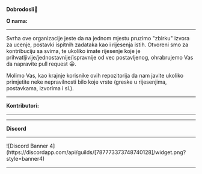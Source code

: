 **Dobrodosli**👋


**O nama:**
<hr>
Svrha ove organizacije jeste da na jednom mjestu pruzimo "zbirku" izvora za ucenje, postavki ispitnih zadataka kao i rijesenja istih. Otvoreni smo za kontribuciju sa svima, te ukoliko imate rijesenje koje je prihvatljivije/jednostavnije/ispravnije od vec postavljenog, ohrabrujemo Vas da napravite pull request 😀.

Molimo Vas, kao krajnje korisnike ovih repozitorija da nam javite ukoliko primjetite neke nepravilnosti bilo koje vrste (greske u rijesenjima, postavkama, izvorima i sl.).
<hr>

**Kontributori:**
<hr>

<hr>

**Discord**
<hr>
![Discord Banner 4](https://discordapp.com/api/guilds/[787773373748740128]/widget.png?style=banner4)
<hr>

